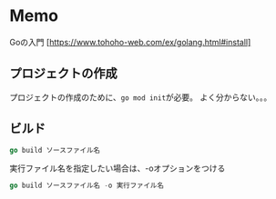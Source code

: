 # Memo

Goの入門
[https://www.tohoho-web.com/ex/golang.html#install]

## プロジェクトの作成

プロジェクトの作成のために、```go mod init```が必要。
よく分からない。。。

## ビルド

```go
go build ソースファイル名
```

実行ファイル名を指定したい場合は、-oオプションをつける

```go
go build ソースファイル名 -o 実行ファイル名
```
